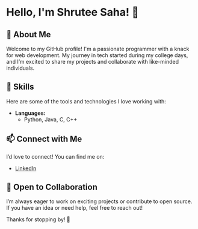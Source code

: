 # Hello, I'm Shrutee Saha! 👋

## 🌟 About Me
Welcome to my GitHub profile! I'm a passionate programmer with a knack for web development. My journey in tech started during my college days, and I’m excited to share my projects and collaborate with like-minded individuals.

## 🔧 Skills
Here are some of the tools and technologies I love working with:
- **Languages:**
  - Python, Java, C, C++

## 📫 Connect with Me
I’d love to connect! You can find me on:
- [LinkedIn](https://www.linkedin.com/in/shrutee-saha-59a24a312)

## 🤝 Open to Collaboration
I’m always eager to work on exciting projects or contribute to open source. If you have an idea or need help, feel free to reach out!

Thanks for stopping by! 🚀

<!---
Shrutz72/Shrutz72 is a ✨ special ✨ repository because its `README.md` (this file) appears on your GitHub profile.
You can click the Preview link to take a look at your changes.
--->
